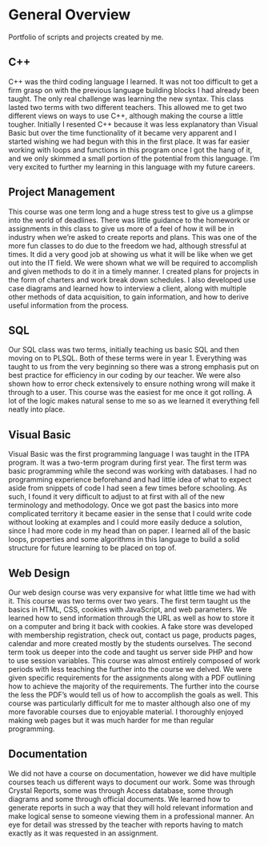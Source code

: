# General Overview
Portfolio of scripts and projects created by me.

## C++

 C++ was the third coding language I learned. It was not too difficult to get a firm grasp on with the previous language building blocks I had already been taught. The only real challenge was learning the new syntax. This class lasted two terms with two different teachers. This allowed me to get two different views on ways to use C++, although making the course a little tougher.  Initially I resented C++ because it was less explanatory than Visual Basic but over the time functionality of it became very apparent and I started wishing we had begun with this in the first place. It was far easier working with loops and functions in this program once I got the hang of it, and we only skimmed a small portion of the potential from this language. I’m very excited to further my learning in this language with my future careers.
 
## Project Management
 
 This course was one term long and a huge stress test to give us a glimpse into the world of deadlines. There was little guidance to the homework or assignments in this class to give us more of a feel of how it will be in industry when we’re asked to create reports and plans. This was one of the more fun classes to do due to the freedom we had, although stressful at times. It did a very good job at showing us what it will be like when we get out into the IT field. We were shown what we will be required to accomplish and given methods to do it in a timely manner. I created plans for projects in the form of charters and work break down schedules. I also developed use case diagrams and learned how to interview a client, along with multiple other methods of data acquisition, to gain information, and how to derive useful information from the process. 

## SQL

Our SQL class was two terms, initially teaching us basic SQL and then moving on to PLSQL. Both of these terms were in year 1. Everything was taught to us from the very beginning so there was a strong emphasis put on best practice for efficiency in our coding by our teacher. We were also shown how to error check extensively to ensure nothing wrong will make it through to a user. This course was the easiest for me once it got rolling. A lot of the logic makes natural sense to me so as we learned it everything fell neatly into place. 


## Visual Basic

Visual Basic was the first programming language I was taught in the ITPA program. It was a two-term program during first year. The first term was basic programming while the second was working with databases. I had no programming experience beforehand and had little idea of what to expect aside from snippets of code I had seen a few times before schooling. As such, I found it very difficult to adjust to at first with all of the new terminology and methodology. Once we got past the basics into more complicated territory it became easier in the sense that I could write code without looking at examples and I could more easily deduce a solution, since I had more code in my head than on paper. I learned all of the basic loops, properties and some algorithms in this language to build a solid structure for future learning to be placed on top of.

## Web Design

Our web design course was very expansive for what little time we had with it. This course was two terms over two years. The first term taught us the basics in HTML, CSS, cookies with JavaScript, and web parameters. We learned how to send information through the URL as well as how to store it on a computer and bring it back with cookies. A fake store was developed with membership registration, check out, contact us page, products pages, calendar and more created mostly by the students ourselves. The second term took us deeper into the code and taught us server side PHP and how to use session variables. This course was almost entirely composed of work periods with less teaching the further into the course we delved. We were given specific requirements for the assignments along with a PDF outlining how to achieve the majority of the requirements. The further into the course the less the PDF’s would tell us of how to accomplish the goals as well. This course was particularly difficult for me to master although also one of my more favorable courses due to enjoyable material. I thoroughly enjoyed making web pages but it was much harder for me than regular programming. 

## Documentation

We did not have a course on documentation, however we did have multiple courses teach us different ways to document our work. Some was through Crystal Reports, some was through Access database, some through diagrams and some through official documents. We learned how to generate reports in such a way that they will hold relevant information and make logical sense to someone viewing them in a professional manner. An eye for detail was stressed by the teacher with reports having to match exactly as it was requested in an assignment. 
